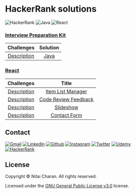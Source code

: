 # HackerRank solutions

<!-- PROJECT SHIELDS -->

![HackerRank][hackerrank-shield]
![Java][java-shield]
![React][react-shield]

### [Interview Preparation Kit](Interview%20Preparation%20Kit)

|                                Challenges                                 |                                    Solution                                    |
| :-----------------------------------------------------------------------: | :----------------------------------------------------------------------------: |
| [Description](https://www.hackerrank.com/challenges/ctci-making-anagrams) | [Java](Interview%20Preparation%20Kit/String%20Manipulation/Java/Solution.java) |

### [React](React/)

|                                Challenges                                 |                          Title                          |
| :-----------------------------------------------------------------------: | :-----------------------------------------------------: |
|  [Description](https://www.hackerrank.com/challenges/item-list-manager)   |    [Item List Manager](React/Item%20List%20Manager/)    |
| [Description](https://www.hackerrank.com/challenges/code-review-feedback) | [Code Review Feedback](React/Code%20Review%20Feedback/) |
|  [Description](https://www.hackerrank.com/challenges/react-slideshow-1)   |              [Slideshow](React/Slideshow/)              |
|  [Description](https://www.hackerrank.com/challenges/react-contact-form)  |          [Contact Form](React/Contact%20Form/)          |

## Contact

[![Gmail][gmail-shield]][gmail-url]
[![LinkedIn][linkedin-shield]][linkedin-url]
[![Github][github-shield]][github-url]
[![Instagram][instagram-shield]][instagram-url]
[![Twitter][twitter-shield]][twitter-url]
[![Udemy][udemy-shield]][udemy-url]
[![HackerRank][hackerrank-shield]][hackerrank-url]

<!-- MARKDOWN LINKS & IMAGES -->
<!-- https://www.markdownguide.org/basic-syntax/#reference-style-links -->

<!-- CONTACT SHIELDS -->

[linkedin-shield]: https://img.shields.io/badge/-LinkedIn-white.svg?logo=linkedin&colorB=0077B5&logoColor=white
[linkedin-url]: https://www.linkedin.com/in/nitaicharan/
[gmail-shield]: https://img.shields.io/badge/-Gmail-black.svg?logo=gmail&colorB=D14836&logoColor=white
[gmail-url]: mailto:niaicharan@gmail.com?subject=It%20comes%20from%20Github%20profile
[github-shield]: https://img.shields.io/badge/-Github-black.svg?logo=github&colorB=181717&logoColor=white
[github-url]: https://github.com/nitaicharan
[instagram-shield]: https://img.shields.io/badge/-Instagram-black.svg?logo=instagram&colorB=EC5252&logoColor=white
[instagram-url]: https://www.instagram.com/nitaicharan/?hl=pt-br
[twitter-shield]: https://img.shields.io/badge/-Twitter-black.svg?logo=twitter&colorB=1DA1F2&logoColor=white
[twitter-url]: https://twitter.com/nitaicharan1
[facebook-shield]: https://img.shields.io/badge/-Facebook-black.svg?logo=facebook&colorB=4172B8&logoColor=white
[facebook-url]: https://www.facebook.com/NitaiCharan1
[udemy-shield]: https://img.shields.io/badge/-Udemy-black.svg?logo=udemy&colorB=EC5252&logoColor=white
[udemy-url]: https://www.udemy.com/user/nitai-charan/
[hackerrank-shield]: https://img.shields.io/badge/-HackerRank-white.svg?logo=hackerrank&colorB=2EC866&logoColor=white
[hackerrank-url]: https://www.hackerrank.com/nitaicharan

<!-- PROJECT SHIELDS -->

[html5-shield]: https://img.shields.io/badge/-HTML5-black.svg?logo=html5&colorB=E34F26&logoColor=white
[css3-shield]: https://img.shields.io/badge/-CSS3-black.svg?logo=css3&colorB=1572B6&logoColor=white
[sass-shield]: https://img.shields.io/badge/-SASS-black.svg?logo=sass&colorB=CC6699&logoColor=white
[angular-shield]: https://img.shields.io/badge/-Angular-black.svg?logo=angular&colorB=DD0031&logoColor=white
[vim-shield]: https://img.shields.io/badge/-Vim-black.svg?logo=vim&colorB=019733&logoColor=white
[java-shield]: https://img.shields.io/badge/-Java-black.svg?logoColor=white&logo=java&&colorB=007396
[javascript-shield]: https://img.shields.io/badge/-JavaScript-black.svg?logoColor=white&logo=javascript&&colorB=F7DF1E
[typescript-shield]: https://img.shields.io/badge/-TypeScript-black.svg?logoColor=white&logo=typescript&&colorB=007ACC
[react-shield]: https://img.shields.io/badge/-React-black.svg?logoColor=white&logo=react&colorB=61DAFB
[jquery-shield]: https://img.shields.io/badge/-jQuery-white.svg?logo=jquery&colorB=0769AD&logoColor=white

## License

Copyright &copy; Nitai Charan. All rights reserved.

Licensed under the [GNU General Public License v3.0](LICENSE) license.
